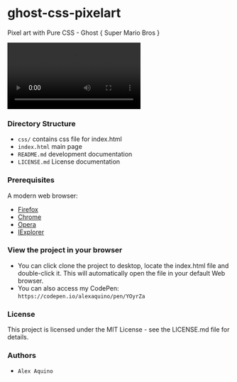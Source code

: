 # ghost-css-pixelart

Pixel art with Pure CSS - Ghost { Super Mario Bros }

![1up](/uploads/095f5e2eafa31c0546da1ecbc037e71f/1up.mp4)


### Directory Structure

* `css/` contains css file for index.html
* `index.html` main page
* `README.md` development documentation
* `LICENSE.md` License documentation


### Prerequisites

A modern web browser:
* [Firefox] 
* [Chrome] 
* [Opera]
* [IExplorer] 

[Firefox]: https://www.mozilla.org/pt-BR/firefox/new/
[Chrome]: https://www.google.com/chrome/
[Opera]: http://www.opera.com/
[IExplorer]: https://www.microsoft.com/pt-br/download/internet-explorer.aspx/


### View the project in your browser

* You can click clone the project to desktop, locate the index.html file and double-click it. This will automatically open the file in your default Web browser. 
* You can also access my CodePen: `https://codepen.io/alexaquino/pen/YOyrZa`

### License

This project is licensed under the MIT License - see the LICENSE.md file for details.

### Authors

* `Alex Aquino`
